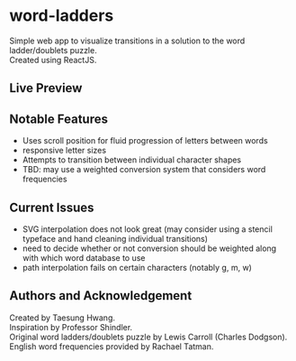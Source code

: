 # word-ladders

Simple web app to visualize transitions in a solution to the word ladder/doublets puzzle.\
Created using ReactJS.

## Live Preview
<WIP>

## Notable Features
* Uses scroll position for fluid progression of letters between words
* responsive letter sizes
* Attempts to transition between individual character shapes
* TBD: may use a weighted conversion system that considers word frequencies

## Current Issues
* SVG interpolation does not look great (may consider using a stencil typeface and hand cleaning individual transitions)
* need to decide whether or not conversion should be weighted along with which word database to use
* path interpolation fails on certain characters (notably g, m, w)

## Authors and Acknowledgement
Created by Taesung Hwang.\
Inspiration by Professor Shindler.\
Original word ladders/doublets puzzle by Lewis Carroll (Charles Dodgson).\
English word frequencies provided by Rachael Tatman.
